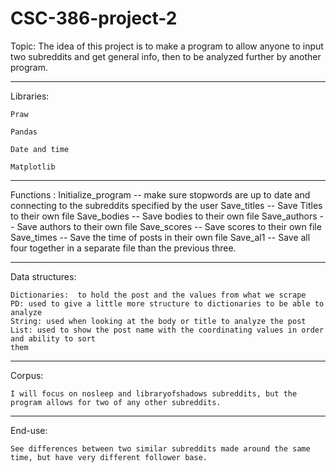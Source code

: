 # CSC-386-project-2


Topic:
	The idea of this project is to make a program to allow anyone to input two subreddits and get general info, then to
	be analyzed further by another program.
___
Libraries:

	Praw

	Pandas

	Date and time
	
	Matplotlib
___
Functions :
    Initialize_program -- make sure stopwords are up to date and connecting to the subreddits specified by the user
    Save_titles -- Save Titles to their own file
    Save_bodies -- Save bodies to their own file
    Save_authors -- Save authors to their own file
    Save_scores -- Save scores to their own file
    Save_times -- Save the time of posts in their own file
    Save_al1 -- Save all four together in a separate file than the previous three.


___
Data structures:

	Dictionaries:  to hold the post and the values from what we scrape
	PD: used to give a little more structure to dictionaries to be able to analyze
	String: used when looking at the body or title to analyze the post
	List: used to show the post name with the coordinating values in order and ability to sort
    them
___
Corpus:

	I will focus on nosleep and libraryofshadows subreddits, but the program allows for two of any other subreddits.
___
End-use:

	See differences between two similar subreddits made around the same time, but have very different follower base.

